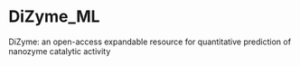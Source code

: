 # DiZyme_ML
DiZyme: an open-access expandable resource for quantitative prediction of nanozyme catalytic activity 
